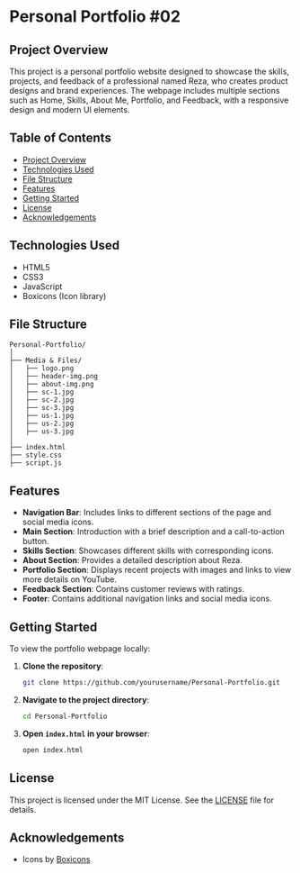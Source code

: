 # Personal Portfolio #02

## Project Overview

This project is a personal portfolio website designed to showcase the skills, projects, and feedback of a professional named Reza, who creates product designs and brand experiences. The webpage includes multiple sections such as Home, Skills, About Me, Portfolio, and Feedback, with a responsive design and modern UI elements.

## Table of Contents

- [Project Overview](#project-overview)
- [Technologies Used](#technologies-used)
- [File Structure](#file-structure)
- [Features](#features)
- [Getting Started](#getting-started)
- [License](#license)
- [Acknowledgements](#acknowledgements)

## Technologies Used

- HTML5
- CSS3
- JavaScript
- Boxicons (Icon library)

## File Structure

```
Personal-Portfolio/
│
├── Media & Files/
│   ├── logo.png
│   ├── header-img.png
│   ├── about-img.png
│   ├── sc-1.jpg
│   ├── sc-2.jpg
│   ├── sc-3.jpg
│   ├── us-1.jpg
│   ├── us-2.jpg
│   ├── us-3.jpg
│
├── index.html
├── style.css
├── script.js
```

## Features

- **Navigation Bar**: Includes links to different sections of the page and social media icons.
- **Main Section**: Introduction with a brief description and a call-to-action button.
- **Skills Section**: Showcases different skills with corresponding icons.
- **About Section**: Provides a detailed description about Reza.
- **Portfolio Section**: Displays recent projects with images and links to view more details on YouTube.
- **Feedback Section**: Contains customer reviews with ratings.
- **Footer**: Contains additional navigation links and social media icons.

## Getting Started

To view the portfolio webpage locally:

1. **Clone the repository**:
   ```sh
   git clone https://github.com/yourusername/Personal-Portfolio.git
   ```
2. **Navigate to the project directory**:
   ```sh
   cd Personal-Portfolio
   ```
3. **Open `index.html` in your browser**:
   ```sh
   open index.html
   ```

## License

This project is licensed under the MIT License. See the [LICENSE](LICENSE) file for details.

## Acknowledgements

- Icons by [Boxicons](https://boxicons.com/)
